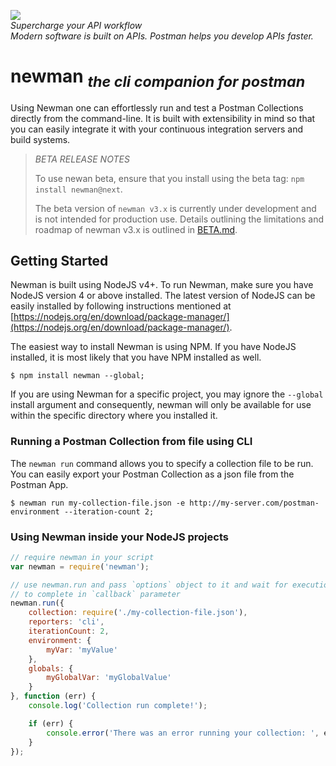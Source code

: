 <a href="https://www.getpostman.com/"><img src="https://raw.githubusercontent.com/postmanlabs/postmanlabs.github.io/develop/global-artefacts/postman-logo%2Btext-320x132.png" /></a><br />
_Supercharge your API workflow<br/>Modern software is built on APIs. Postman helps you develop APIs faster._

# newman <sub>_the cli companion for postman_</sub>

Using Newman one can effortlessly run and test a Postman Collections directly from the command-line. It is built with
extensibility in mind so that you can easily integrate it with your continuous integration servers and build systems.

> *BETA RELEASE NOTES*
>
> To use newan beta, ensure that you install using the beta tag: `npm install newman@next`.
>
> The beta version of `newman v3.x` is currently under development and is not intended for production use. Details
> outlining the limitations and roadmap of newman v3.x is outlined in [BETA.md](BETA.md).


## Getting Started

Newman is built using NodeJS v4+. To run Newman, make sure you have NodeJS version 4 or above installed. The latest
version of NodeJS can be easily installed by following instructions mentioned at
[https://nodejs.org/en/download/package-manager/](https://nodejs.org/en/download/package-manager/).

The easiest way to install Newman is using NPM. If you have NodeJS installed, it is most likely that you have NPM
installed as well.

```terminal
$ npm install newman --global;
```

If you are using Newman for a specific project, you may ignore the `--global` install argument and consequently, newman
will only be available for use within the specific directory where you installed it.

### Running a Postman Collection from file using CLI

The `newman run` command allows you to specify a collection file to be run. You can easily export your Postman
Collection as a json file from the Postman App.

```terminal
$ newman run my-collection-file.json -e http://my-server.com/postman-environment --iteration-count 2;
```

### Using Newman inside your NodeJS projects

```javascript
// require newman in your script
var newman = require('newman');

// use newman.run and pass `options` object to it and wait for execution
// to complete in `callback` parameter
newman.run({
    collection: require('./my-collection-file.json'),
    reporters: 'cli',
    iterationCount: 2,
    environment: {
        myVar: 'myValue'
    },
    globals: {
        myGlobalVar: 'myGlobalValue'
    }
}, function (err) {
    console.log('Collection run complete!');

    if (err) {
        console.error('There was an error running your collection: ', err) ;
    }
});
```

